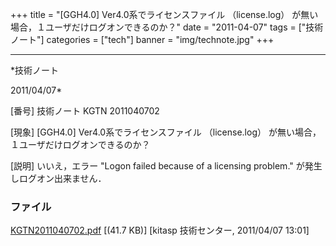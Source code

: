 ﻿+++
title = "[GGH4.0] Ver4.0系でライセンスファイル （license.log） が無い場合，１ユーザだけログオンできるのか？"
date = "2011-04-07"
tags = ["技術ノート"]
categories = ["tech"]
banner = "img/technote.jpg"
+++

-----------------------------------------------------------------------------------------------------------------------------

*技術ノート

2011/04/07*


[番号]
技術ノート KGTN 2011040702

[現象]
[GGH4.0] Ver4.0系でライセンスファイル （license.log）
が無い場合，１ユーザだけログオンできるのか？

[説明]
いいえ，エラー "Logon failed because of a licensing problem."
が発生しログオン出来ません．


### ファイル

 
 


[KGTN2011040702.pdf](http://techreport.kitasp.net/attachments/download/541/KGTN2011040702.pdf)
 [(41.7 KB)] [kitasp 技術センター, 2011/04/07
13:01]


 


 

